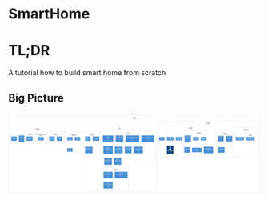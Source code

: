 # SmartHome
# TL;DR
A tutorial how to build smart home from scratch
## Big Picture
![Big Picture](doc/big-picture/SmartHome-Big_Picture.png)

